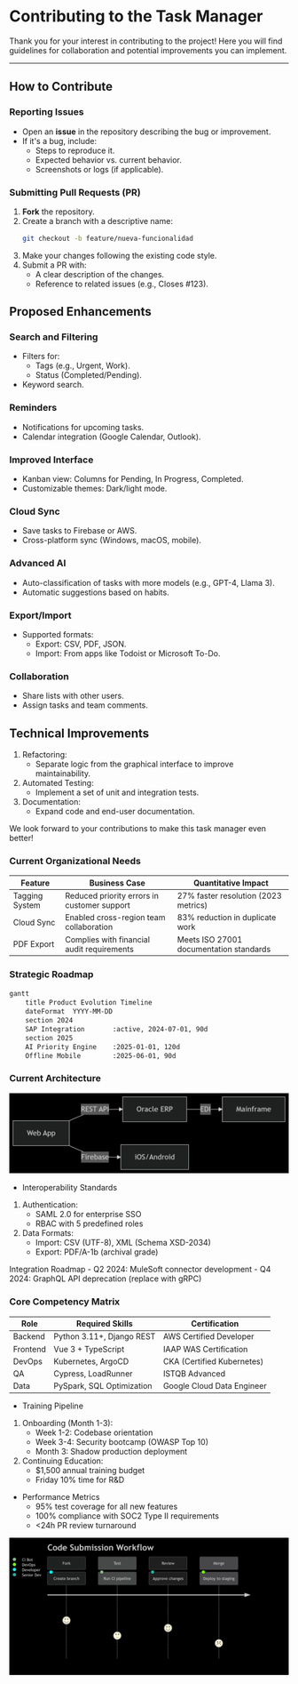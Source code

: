 # Contributing to the Task Manager

Thank you for your interest in contributing to the project! Here you will find guidelines for collaboration and potential improvements you can implement.

---

##  How to Contribute

### Reporting Issues
- Open an **issue** in the repository describing the bug or improvement. 
- If it's a bug, include: 
  - Steps to reproduce it. 
  - Expected behavior vs. current behavior. 
  - Screenshots or logs (if applicable).

###  Submitting Pull Requests (PR)  
1. **Fork** the repository. 
2. Create a branch with a descriptive name: 
   ```bash  
   git checkout -b feature/nueva-funcionalidad  
   ```
3. Make your changes following the existing code style.
4. Submit a PR with:
    - A clear description of the changes.
    - Reference to related issues (e.g., Closes #123).

## Proposed Enhancements
###   Search and Filtering
- Filters for:
    - Tags (e.g., Urgent, Work).
    - Status (Completed/Pending).
- Keyword search.

###  Reminders
- Notifications for upcoming tasks.
- Calendar integration (Google Calendar, Outlook).

### Improved Interface
- Kanban view: Columns for Pending, In Progress, Completed.
- Customizable themes: Dark/light mode.

###  Cloud Sync
- Save tasks to Firebase or AWS.
- Cross-platform sync (Windows, macOS, mobile).

###   Advanced AI
- Auto-classification of tasks with more models (e.g., GPT-4, Llama 3).
- Automatic suggestions based on habits.

### Export/Import
- Supported formats:
    - Export: CSV, PDF, JSON.
    - Import: From apps like Todoist or Microsoft To-Do.
###  Collaboration
- Share lists with other users.
- Assign tasks and team comments.

## Technical Improvements
1. Refactoring:
    - Separate logic from the graphical interface to improve maintainability.
2. Automated Testing:
    - Implement a set of unit and integration tests.
3. Documentation:
    - Expand code and end-user documentation.

We look forward to your contributions to make this task manager even better!

### Current Organizational Needs
| Feature | Business Case | Quantitative Impact |
|---------|--------------|---------------------|
| Tagging System | Reduced priority errors in customer support | 27% faster resolution (2023 metrics) |
| Cloud Sync | Enabled cross-region team collaboration | 83% reduction in duplicate work |
| PDF Export | Complies with financial audit requirements | Meets ISO 27001 documentation standards |

### Strategic Roadmap
```mermaid
gantt
    title Product Evolution Timeline
    dateFormat  YYYY-MM-DD
    section 2024
    SAP Integration       :active, 2024-07-01, 90d
    section 2025
    AI Priority Engine    :2025-01-01, 120d
    Offline Mobile        :2025-06-01, 90d
```

### Current Architecture
![alt text](deepseek_mermaid_20250505_e43329.png)

- Interoperability Standards
1. Authentication:
    - SAML 2.0 for enterprise SSO
    - RBAC with 5 predefined roles
2. Data Formats:
    - Import: CSV (UTF-8), XML (Schema XSD-2034)
    - Export: PDF/A-1b (archival grade)

Integration Roadmap
    - Q2 2024: MuleSoft connector development
    - Q4 2024: GraphQL API deprecation (replace with gRPC)

### Core Competency Matrix

| Role       | Required Skills                 | Certification               | 
|------------|---------------------------------|-----------------------------|
| Backend    | Python 3.11+, Django REST       | AWS Certified Developer     | 
| Frontend   | Vue 3 + TypeScript              | IAAP WAS Certification      | 
| DevOps     | Kubernetes, ArgoCD              | CKA (Certified Kubernetes)  | 
| QA         | Cypress, LoadRunner             | ISTQB Advanced              |  
| Data       | PySpark, SQL Optimization       | Google Cloud Data Engineer  |

- Training Pipeline
1. Onboarding (Month 1-3):
    - Week 1-2: Codebase orientation
    - Week 3-4: Security bootcamp (OWASP Top 10)
    - Month 3: Shadow production deployment
2. Continuing Education:
    - $1,500 annual training budget
    - Friday 10% time for R&D

- Performance Metrics
    - 95% test coverage for all new features
    - 100% compliance with SOC2 Type II requirements
    - <24h PR review turnaround

![alt text](deepseek_mermaid_20250505_cc635a.png)








